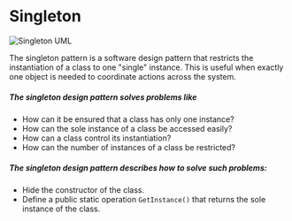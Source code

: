 # Singleton

![Singleton UML](https://raw.githubusercontent.com/hamuryen/DesignPatterns/master/src/singleton/uml.png)

The singleton pattern is a software design pattern that restricts the instantiation of a class to one "single" instance. This is useful when exactly one object is needed to coordinate actions across the system.


##### The singleton design pattern solves problems like
- How can it be ensured that a class has only one instance?
- How can the sole instance of a class be accessed easily?
- How can a class control its instantiation?
- How can the number of instances of a class be restricted?

##### The singleton design pattern describes how to solve such problems: 
- Hide the constructor of the class.
- Define a public static operation `GetInstance()` that returns the sole instance of the class.